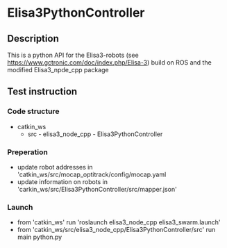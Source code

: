# Elisa3PythonController

## Description
This is a python API for the Elisa3-robots (see https://www.gctronic.com/doc/index.php/Elisa-3) build on ROS and the modified Elisa3_npde_cpp package

## Test instruction
### Code structure
- catkin_ws
  - src
        - elisa3_node_cpp
        - Elisa3PythonController
    
### Preperation
- update robot addresses in 'catkin_ws/src/mocap_optitrack/config/mocap.yaml
- update information on robots in 'carkin_ws/src/Elisa3PythonController/src/mapper.json'


### Launch
- from 'catkin_ws' run 'roslaunch elisa3_node_cpp elisa3_swarm.launch'
- from 'catkin_ws/src/elisa3_node_cpp/Elisa3PythonController/src' run main python.py
